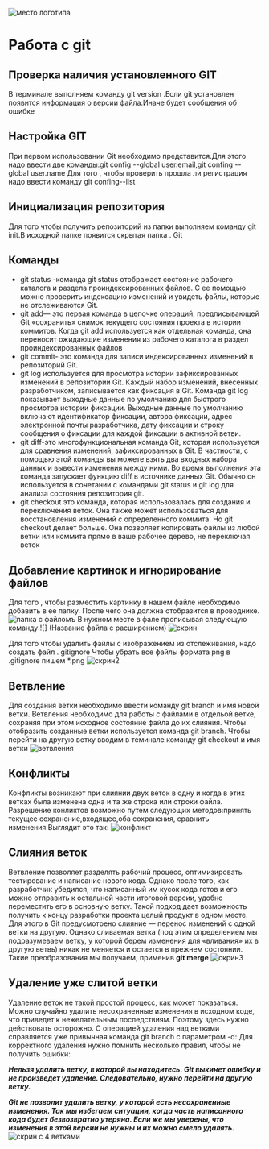 ![место логотипа](GitHub-Logo.png)
# Работа с git
##  Проверка наличия установленного GIT
В терминале выполняем  команду git version .Если git установлен появится информация о версии файла.Иначе будет сообщения об ошибке
## Настройка GIT 
При первом использовании  Git необходимо представится.Для этого надо ввести две команды:git config --global user.email,git confing --global user.name
Для того , чтобы проверить прошла ли регистрация надо ввести команду git confing--list
## Инициализация репозитория
Для того чтобы получить репозиторий из папки выполняем команду git init.В исходной папке появится скрытая папка . Git
## Команды
* git status -команда git status отображает состояние рабочего каталога и раздела проиндексированных файлов. С ее помощью можно проверить индексацию изменений и увидеть файлы, которые не отслеживаются Git.
* git add— это первая команда в цепочке операций, предписывающей Git «сохранить» снимок текущего состояния проекта в истории коммитов. Когда git add используется как отдельная команда, она переносит ожидающие изменения из рабочего каталога в раздел проиндексированных файлов
* git commit- это команда для записи индексированных изменений в репозиторий Git.
*  git log используется для просмотра истории зафиксированных изменений в репозитории Git. Каждый набор изменений, внесенных разработчиком, записывается как фиксация в Git.
Команда git log показывает выходные данные по умолчанию для быстрого просмотра истории фиксации.
Выходные данные по умолчанию включают идентификатор фиксации, автора фиксации, адрес электронной почты разработчика, дату фиксации и строку сообщения о фиксации для каждой фиксации в активной ветви.
* git diff-это многофункциональная команда Git, которая используется для сравнения изменений, зафиксированных в Git. В частности, с помощью этой команды вы можете взять два входных набора данных и вывести изменения между ними. Во время выполнения эта команда запускает функцию diff в источнике данных Git. Обычно он используется в сочетании с командами git status и git log для анализа состояния репозитория git. 
* git checkout  это команда, которая использовалась для создания и переключения веток. Она также может использоваться для восстановления изменений с определенного коммита. Но git checkout делает больше. Она позволяет копировать файлы из любой ветки или коммита прямо в ваше рабочее дерево, не переключая веток
## Добавление картинок  и игнорирование файлов
Для того , чтобы разместить картинку в нашем файле необходимо добавить в ее папку.
После чего она должна отобразится в проводнике.
![папка с файломъ](p.png)
В нужном месте в фале прописывая следующую команду:![] (Название файла с расширением) 
![скрин](q.png)

Для того чтобы удалить файлы с изображением из отслеживания, надо создать файл . gitignore
 Чтобы убрать все файлы формата png в .gitignore пишем  *.png
 ![скрин2](w.png)
## Ветвление
Для создания ветки необходимо ввести команду git branch и имя новой ветки.
Ветвления необходимо для работы с файлами в отдельой ветке, сохраняя при этом исходное состояние файла до их слияния.
Чтобы отобразить созданные ветки используется команда git branch.
Чтобы перейти на другую ветку вводим в теминале команду  git checkout и имя ветки
![ветвления](v.png)
## Конфликты
Конфликты возникают при слиянии двух веток в одну и когда в этих ветках была изменена одна и та же строка или строки файла.
Разрешение конликтов возможно путем следующих методов:принять текущее сохранение,входящее,оба сохранения, сравнить изменения.Выглядит это так:
![конфликт](conflict.png)
## Cлияния веток 
Ветвление позволяет разделять рабочий процесс, оптимизировать тестирование и написание нового кода. Однако после того, как разработчик убедился, что написанный им кусок кода готов и его можно отправить к остальной части итоговой версии, удобно переместить его в основную ветку. Такой подход дает возможность получить к концу разработки проекта целый продукт в одном месте.
Для этого в Git предусмотрено слияние — перенос изменений с одной ветки на другую. Однако сливаемая ветка (под этим определением мы подразумеваем ветку, у которой берем изменения для «вливания» их в другую ветвь) никак не меняется и остается в прежнем состоянии. Такие преобразования мы получаем, применив **git merge**
![скрин3](t.png)
 ## Удаление уже слитой ветки  
 Удаление веток не такой простой процесс, как может показаться. Можно случайно удалить несохраненные изменения в исходном коде, что приведет к нежелательным последствиям. Поэтому здесь нужно действовать осторожно. С операцией удаления над ветками справляется уже привычная команда git branch с параметром -d:
 Для корректного удаления нужно помнить несколько правил, чтобы не получить ошибки:

***Нельзя удалить ветку, в которой вы находитесь. Git выкинет ошибку и не произведет удаление. Следовательно, нужно перейти на другую ветку.***

***Git не позволит удалить ветку, у которой есть несохраненные изменения. Так мы избегаем ситуации, когда часть написанного кода будет безвозвратно утеряна. Если же мы уверены, что изменения в этой версии не нужны и их можно смело удалять.***
![скрин с 4 ветками](l.png)